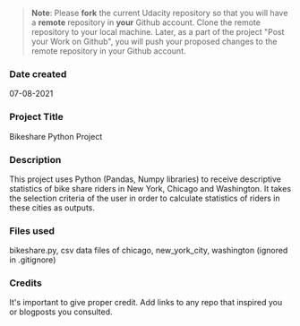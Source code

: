 >**Note**: Please **fork** the current Udacity repository so that you will have a **remote** repository in **your** Github account. Clone the remote repository to your local machine. Later, as a part of the project "Post your Work on Github", you will push your proposed changes to the remote repository in your Github account.

### Date created
07-08-2021

### Project Title
Bikeshare Python Project

### Description
This project uses Python (Pandas, Numpy libraries) to receive descriptive statistics of bike share riders in New York, Chicago and Washington. It takes the selection criteria of the user in order to calculate statistics of riders in these cities as outputs.

### Files used
bikeshare.py, csv data files of chicago, new_york_city, washington (ignored in .gitignore)

### Credits
It's important to give proper credit. Add links to any repo that inspired you or blogposts you consulted.


